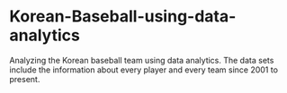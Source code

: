 # Korean-Baseball-using-data-analytics
Analyzing the Korean baseball team using data analytics. The data sets include the information about every player and every team since 2001 to present.
